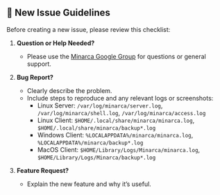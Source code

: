 ## 📝 New Issue Guidelines

Before creating a new issue, please review this checklist:  

1. **Question or Help Needed?**  
   - Please use the [Minarca Google Group](https://groups.google.com/g/minarca) for questions or general support.  

2. **Bug Report?**  
   - Clearly describe the problem.  
   - Include steps to reproduce and any relevant logs or screenshots:
     - Linux Server: `/var/log/minarca/server.log`, `/var/log/minarca/shell.log`, `/var/log/minarca/access.log`
     - Linux Client: `$HOME/.local/share/minarca/minarca.log`, `$HOME/.local/share/minarca/backup*.log`
     - Windows Client: `%LOCALAPPDATA%/minarca/minarca.log`, `%LOCALAPPDATA%/minarca/backup*.log`
     - MacOS Client: `$HOME/Library/Logs/Minarca/minarca.log`, `$HOME/Library/Logs/Minarca/backup*.log`

3. **Feature Request?**  
   - Explain the new feature and why it’s useful.  
